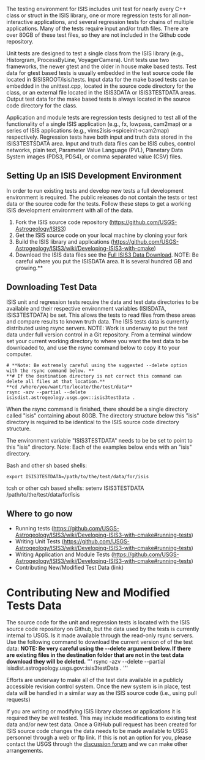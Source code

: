 The testing environment for ISIS includes unit test for nearly every C++ class or struct in the ISIS library, one or more regression tests for all non-interactive applications, and several regression tests for chains of multiple applications. Many of the tests require input and/or truth files. There are over 80GB of these test files, so they are not included in the Github code repository.

Unit tests are designed to test a single class from the ISIS library (e.g., Historgram, ProcessByLine, VoyagerCamera). Unit tests use two frameworks, the newer gtest and the older in house make based tests. Test data for gtest based tests is usually embedded in the test source code file located in $ISISROOT/isis/tests. Input data for the make based tests can be embedded in the unittest.cpp, located in the source code directory for the class, or an external file located in the ISIS3DATA or ISIS3TESTDATA areas. Output test data for the make based tests is always located in the source code directory for the class.

Application and module tests are regression tests designed to test all of the functionality of a single ISIS application (e.g., fx, lowpass, cam2map) or a series of ISIS applications (e.g., vims2isis->spiceinit->cam2map) respectively. Regression tests have both input and truth data stored in the ISIS3TESTSDATA area. Input and truth data files can be ISIS cubes, control networks, plain text, Parameter Value Language (PVL), Planetary Data System images (PDS3, PDS4), or comma separated value (CSV) files.

## Setting Up an ISIS Development Environment
In order to run existing tests and develop new tests a full development environment is required. The public releases do not contain the tests or test data or the source code for the tests. Follow these steps to get a working ISIS development environment with all of the data.

1) Fork the ISIS source code repository (https://github.com/USGS-Astrogeology/ISIS3)
1) Get the ISIS source code on your local machine by cloning your fork
1) Build the ISIS library and applications (https://github.com/USGS-Astrogeology/ISIS3/wiki/Developing-ISIS3-with-cmake)
1) Download the ISIS data files see the [Full ISIS3 Data Download](https://gith**ub.com/USGS-Astrogeology/ISIS3). NOTE: Be careful where you put the ISISDATA area. It is several hundred GB and growing.**

## Downloading Test Data
ISIS unit and regression tests require the data and test data directories to be available and their respective environment variables (ISISDATA, ISIS3TESTDATA) be set. This allows the tests to read files from these areas and compare results to known truth data. The ISIS tests data is currently distributed using rsync servers. NOTE: Work is underway to put the test data under full version control in a Git repository. From a terminal window set your current working directory to where you want the test data to be downloaded to, and use the rsync command below to copy it to your computer.

```
# **Note: Be extremely careful using the suggested --delete option with the rsync command below. **
**# If the destination directory is not correct this command can delete all files at that location.**
**cd /where/you/want/to/locate/the/test/data**
rsync -azv --partial --delete isisdist.astrogeology.usgs.gov::isis3testData .
```
When the rsync command is finished, there should be a single directory called "isis" containing about 80GB. The directory structure below this "isis" directory is required to be identical to the ISIS source code directory structure.

The environment variable "ISIS3TESTDATA" needs to be be set to point to this "isis" directory. Note: Each of the examples below ends with an "isis" directory.

Bash and other sh based shells:
```
export ISIS3TESTDATA=/path/to/the/test/data/for/isis
```
tcsh or other csh based shells:
setenv ISIS3TESTDATA /path/to/the/test/data/for/isis


## Where to go now
* Running tests (https://github.com/USGS-Astrogeology/ISIS3/wiki/Developing-ISIS3-with-cmake#running-tests)
* Writing Unit Tests (https://github.com/USGS-Astrogeology/ISIS3/wiki/Developing-ISIS3-with-cmake#running-tests)
* Writing Application and Module Tests (https://github.com/USGS-Astrogeology/ISIS3/wiki/Developing-ISIS3-with-cmake#running-tests)
* Contributing New/Modified Test Data (link)



# Contributing New and Modified Tests Data
The source code for the unit and regression tests is located with the ISIS source code repository on Github, but the data used by the tests is currently internal to USGS. Is it made available through the read-only rsync servers. Use the following command to download the current version of of the test data:
**NOTE: Be very careful using the --delete argument below. If there are existing files in the destination folder that are not in the test data download they will be deleted.**
'''
rsync -azv --delete --partial isisdist.astrogeology.usgs.gov::isis3testData .
'''

Efforts are underway to make all of the test data available in a publicly accessible revision control system. Once the new system is in place, test data will be handled in a similar way as the ISIS source code \(i.e., using pull requests) 

If you are writing or modifying ISIS library classes or applications it is required they be well tested. This may include modifications to existing test data and/or new test data. Once a GitHub pull request has been created for ISIS source code changes the data needs to be made available to USGS personnel through a web or ftp link. If this is not an option for you, please contact the USGS through the [discussion forum](https://astrodiscuss.usgs.gov/) and we can make other arrangements.


